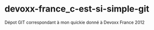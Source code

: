 devoxx-france_c-est-si-simple-git
=================================

Dépot GIT correspondant à mon quickie donné à Devoxx France 2012